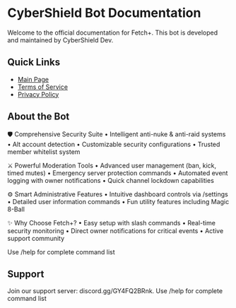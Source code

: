 # CyberShield Bot Documentation

Welcome to the official documentation for Fetch+. This bot is developed and maintained by CyberShield Dev.

## Quick Links
- [Main Page](./main)
- [Terms of Service](./terms)
- [Privacy Policy](./privacy)

## About the Bot
🛡️ Comprehensive Security Suite
• Intelligent anti-nuke & anti-raid systems
• Alt account detection
• Customizable security configurations
• Trusted member whitelist system

⚔️ Powerful Moderation Tools
• Advanced user management (ban, kick, timed mutes)
• Emergency server protection commands
• Automated event logging with owner notifications
• Quick channel lockdown capabilities

⚙️ Smart Administrative Features
• Intuitive dashboard controls via /settings
• Detailed user information commands
• Fun utility features including Magic 8-Ball

✨ Why Choose Fetch+?
• Easy setup with slash commands
• Real-time security monitoring
• Direct owner notifications for critical events
• Active support community

Use /help for complete command list

## Support
Join our support server: discord.gg/GY4FQ2BRnk.
Use /help for complete command list

